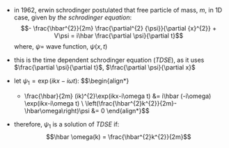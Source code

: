 - in $1962$, erwin schrodinger postulated that free particle of mass, $m$, in 1D case, given by *the schrodinger equation*: $$- \frac{\hbar^{2}}{2m} \frac{\partial^{2} {\psi}}{\partial {x}^{2}} + V\psi = i\hbar \frac{\partial \psi}{\partial t}$$
	where, $\psi=$ wave function, $\psi(x,t)$
- this is the time dependent schrodinger equation (*TDSE*), as it uses $\frac{\partial \psi}{\partial t}$, $\frac{\partial \psi}{\partial x}$

- let $\psi_{1} = \exp(ikx-i\omega t):$ $$\begin{align*}
	- \frac{\hbar}{2m} (ik)^{2}\exp(ikx-i\omega t) &= i\hbar (-i\omega) \exp(ikx-i\omega t) \\
	\left(\frac{\hbar^{2}k^{2}}{2m}- \hbar\omega\right)\psi &= 0
\end{align*}$$
- therefore, $\psi_{1}$ is a solution of *TDSE* if: $$\hbar \omega(k) = \frac{\hbar^{2}k^{2}}{2m}$$
